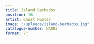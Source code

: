```yaml
---
title: Island Barbados
position: 16
artist: Ghost Hunter
image: "/uploads/island-barbados.jpg"
catalogue-number: HA003
format: 7"
---
```


